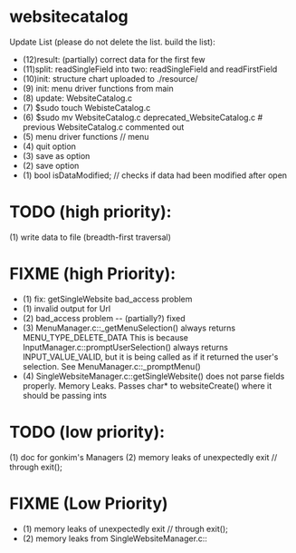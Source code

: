 websitecatalog
==============

Update List (please do not delete the list. build the list):
* (12)result: (partially) correct data for the first few
* (11)split: readSingleField into two: readSingleField and readFirstField
* (10)init: structure chart uploaded to ./resource/
* (9) init: menu driver functions from main
* (8) update: WebsiteCatalog.c
* (7) $sudo touch WebisteCatalog.c
* (6) $sudo mv WebsiteCatalog.c deprecated_WebsiteCatalog.c # previous WebsiteCatalog.c commented out
* (5) menu driver functions // menu
* (4) quit option
* (3) save as option
* (2) save option
* (1) bool isDataModified; // checks if data had been modified after open

TODO (high priority):
=====================
(1) write data to file (breadth-first traversal)


FIXME (high Priority):
======================
* (1) fix: getSingleWebsite bad_access problem
* (1) invalid output for Url
* (2) bad_access problem -- (partially?) fixed
* (3) MenuManager.c::_getMenuSelection() always returns MENU_TYPE_DELETE_DATA
      This is because InputManager.c::promptUserSelection() always returns INPUT_VALUE_VALID,
       but it is being called as if it returned the user's selection.
    See MenuManager.c::_promptMenu()
* (4) SingleWebsiteManager.c::getSingleWebsite() does not parse fields properly.
      Memory Leaks.
      Passes char* to websiteCreate() where it should be passing ints
      


TODO (low priority):
======================
(1) doc for gonkim's Managers
(2) memory leaks of unexpectedly exit // through exit();

FIXME (Low Priority)
======================
* (1) memory leaks of unexpectedly exit // through exit();
* (2) memory leaks from SingleWebsiteManager.c:: 
